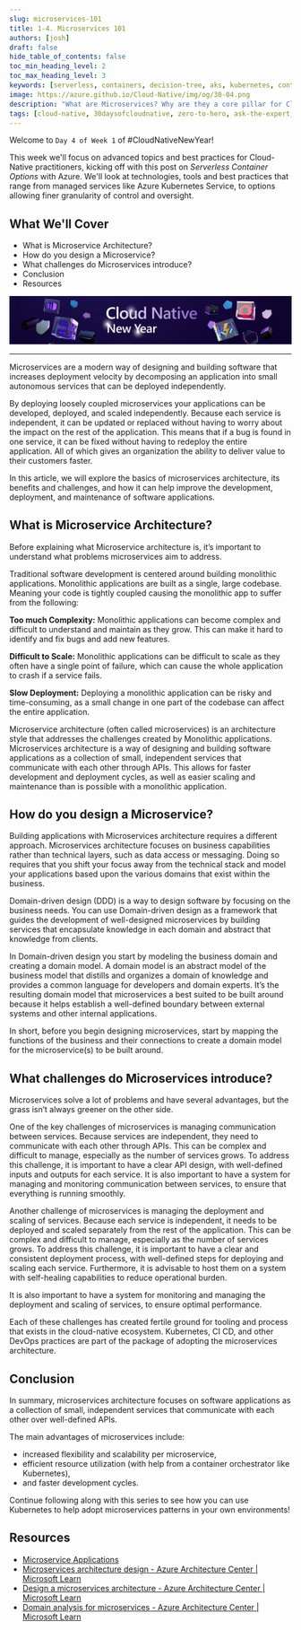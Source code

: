```yaml
---
slug: microservices-101
title: 1-4. Microservices 101
authors: [josh]
draft: false
hide_table_of_contents: false
toc_min_heading_level: 2
toc_max_heading_level: 3
keywords: [serverless, containers, decision-tree, aks, kubernetes, container-apps, microservices]
image: https://azure.github.io/Cloud-Native/img/og/30-04.png
description: "What are Microservices? Why are they a core pillar for Cloud-native and how does Kubernetes help in their deployment?" 
tags: [cloud-native, 30daysofcloudnative, zero-to-hero, ask-the-expert, azure-kubernetes-service, microservices]
---
```


<head>
  <meta name="twitter:url" 
    content="https://azure.github.io/Cloud-Native/cnny-2023/microservices-101" />
  <meta name="twitter:title" 
    content="Microservices 101" />
  <meta name="twitter:description" 
    content="What are Microservices? Why are they a core pillar for Cloud-native and how does Kubernetes help in their deployment?" />
  <meta name="twitter:image" 
    content="https://azure.github.io/Cloud-Native/img/og/30-04.png" />
  <meta name="twitter:card" content="summary_large_image" />
  <meta name="twitter:creator" 
    content="@joshduffney" />
  <meta name="twitter:site" content="@AzureAdvocates" /> 
  <link rel="canonical" 
    href="https://azure.github.io/Cloud-Native/cnny-2023/microservices-101" />
</head>

Welcome to `Day 4 of Week 1` of #CloudNativeNewYear!

This week we'll focus on advanced topics and best practices for Cloud-Native practitioners, kicking off with this post on _Serverless Container Options_ with Azure. We'll look at technologies, tools and best practices that range from managed services like Azure Kubernetes Service, to options allowing finer granularity of control and oversight.


## What We'll Cover
 * What is Microservice Architecture? 
 * How do you design a Microservice? 
 * What challenges do Microservices introduce?
 * Conclusion
 * Resources

![](./../../static/img/cnny23/hero-banner.png)

---

Microservices are a modern way of designing and building software that increases deployment velocity by decomposing an application into small autonomous services that can be deployed independently. 

By deploying loosely coupled microservices your applications can be developed, deployed, and scaled independently. Because each service is independent, it can be updated or replaced without having to worry about the impact on the rest of the application. This means that if a bug is found in one service, it can be fixed without having to redeploy the entire application. All of which gives an organization the ability to deliver value to their customers faster. 

In this article, we will explore the basics of microservices architecture, its benefits and challenges, and how it can help improve the development, deployment, and maintenance of software applications. 

## What is Microservice Architecture? 

Before explaining what Microservice architecture is, it’s important to understand what problems microservices aim to address. 

Traditional software development is centered around building monolithic applications. Monolithic applications are built as a single, large codebase. Meaning your code is tightly coupled causing the monolithic app to suffer from the following: 

**Too much Complexity:** Monolithic applications can become complex and difficult to understand and maintain as they grow. This can make it hard to identify and fix bugs and add new features. 

**Difficult to Scale:** Monolithic applications can be difficult to scale as they often have a single point of failure, which can cause the whole application to crash if a service fails. 

**Slow Deployment:** Deploying a monolithic application can be risky and time-consuming, as a small change in one part of the codebase can affect the entire application. 

Microservice architecture (often called microservices) is an architecture style that addresses the challenges created by Monolithic applications. Microservices architecture is a way of designing and building software applications as a collection of small, independent services that communicate with each other through APIs. This allows for faster development and deployment cycles, as well as easier scaling and maintenance than is possible with a monolithic application. 

## How do you design a Microservice? 

Building applications with Microservices architecture requires a different approach. Microservices architecture focuses on business capabilities rather than technical layers, such as data access or messaging. Doing so requires that you shift your focus away from the technical stack and model your applications based upon the various domains that exist within the business. 

Domain-driven design (DDD) is a way to design software by focusing on the business needs. You can use Domain-driven design as a framework that guides the development of well-designed microservices by building services that encapsulate knowledge in each domain and abstract that knowledge from clients. 

In Domain-driven design you start by modeling the business domain and creating a domain model. A domain model is an abstract model of the business model that distills and organizes a domain of knowledge and provides a common language for developers and domain experts. It’s the resulting domain model that microservices a best suited to be built around because it helps establish a well-defined boundary between external systems and other internal applications. 

In short, before you begin designing microservices, start by mapping the functions of the business and their connections to create a domain model for the microservice(s) to be built around. 

 
## What challenges do Microservices introduce? 

Microservices solve a lot of problems and have several advantages, but the grass isn’t always greener on the other side. 

One of the key challenges of microservices is managing communication between services. Because services are independent, they need to communicate with each other through APIs. This can be complex and difficult to manage, especially as the number of services grows. To address this challenge, it is important to have a clear API design, with well-defined inputs and outputs for each service. It is also important to have a system for managing and monitoring communication between services, to ensure that everything is running smoothly.  

Another challenge of microservices is managing the deployment and scaling of services. Because each service is independent, it needs to be deployed and scaled separately from the rest of the application. This can be complex and difficult to manage, especially as the number of services grows. To address this challenge, it is important to have a clear and consistent deployment process, with well-defined steps for deploying and scaling each service. Furthermore, it is advisable to host them on a system with self-healing capabilities to reduce operational burden. 

It is also important to have a system for monitoring and managing the deployment and scaling of services, to ensure optimal performance.  

Each of these challenges has created fertile ground for tooling and process that exists in the cloud-native ecosystem. Kubernetes, CI CD, and other DevOps practices are part of the package of adopting the microservices architecture. 

## Conclusion 

In summary, microservices architecture focuses on software applications as a collection of small, independent services that communicate with each other over well-defined APIs. 

The main advantages of microservices include:
* increased flexibility and scalability per microservice, 
* efficient resource utilization (with help from a container orchestrator like Kubernetes), 
* and faster development cycles. 

Continue following along with this series to see how you can use Kubernetes to help adopt microservices patterns in your own environments!

## Resources 

* [Microservice Applications](https://azure.microsoft.com/solutions/microservice-applications?WT.mc_id=containers-84290-stmuraws)
* [Microservices architecture design - Azure Architecture Center | Microsoft Learn](https://learn.microsoft.com/azure/architecture/microservices?WT.mc_id=containers-84290-stmuraws)
* [Design a microservices architecture - Azure Architecture Center | Microsoft Learn](https://learn.microsoft.com/azure/architecture/microservices/design?WT.mc_id=containers-84290-stmuraws)
* [Domain analysis for microservices - Azure Architecture Center | Microsoft Learn](https://learn.microsoft.com/azure/architecture/microservices/model/domain-analysis?WT.mc_id=containers-84290-stmuraws)
